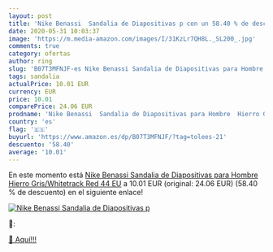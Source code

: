 ```yaml
---
layout: post
title: 'Nike Benassi  Sandalia de Diapositivas p con un 58.40 % de descuento'
date: 2020-05-31 10:03:37
image: 'https://m.media-amazon.com/images/I/31KzLr7QH8L._SL200_.jpg'
comments: true
category: ofertas
author: ring
slug: 'B07T3MFNJF-es Nike Benassi Sandalia de Diapositivas para Hombre Hierro...'
tags: sandalia
actualPrice: 10.01 EUR
currency: EUR
price: 10.01
comparePrice: 24.06 EUR
prodname: 'Nike Benassi  Sandalia de Diapositivas para Hombre  Hierro Gris/Whitetrack Red  44 EU'
country: 'es'
flag: '🇪🇸'
buyurl: 'https://www.amazon.es/dp/B07T3MFNJF/?tag=tolees-21'
descuento: '58.40'
average: '10.01'
---
```


En este momento está [Nike Benassi  Sandalia de Diapositivas para Hombre  Hierro Gris/Whitetrack Red  44 EU](https://www.amazon.es/dp/B07T3MFNJF/?tag=tolees-21) a 10.01 EUR (original: 24.06 EUR) (58.40 %  de descuento) en el siguiente enlace!

[![Nike Benassi  Sandalia de Diapositivas p](https://m.media-amazon.com/images/I/31KzLr7QH8L._SL200_.jpg)](https://www.amazon.es/dp/B07T3MFNJF/?tag=tolees-21)

🔎:


[🛒 Aquí!!!](https://www.amazon.es/dp/B07T3MFNJF/?tag=tolees-21)
